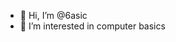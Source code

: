- 👋 Hi, I’m @6asic
- 👀 I’m interested in computer basics


<!---
6asic/6asic is a ✨ special ✨ repository because its `README.md` (this file) appears on your GitHub profile.
You can click the Preview link to take a look at your changes.
--->
